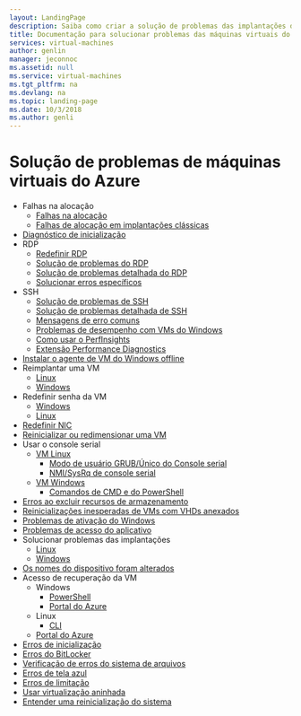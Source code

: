 ```yaml
---
layout: LandingPage
description: Saiba como criar a solução de problemas das implantações de máquina virtual.
title: Documentação para solucionar problemas das máquinas virtuais do Azure | Microsoft Docs
services: virtual-machines
author: genlin
manager: jeconnoc
ms.assetid: null
ms.service: virtual-machines
ms.tgt_pltfrm: na
ms.devlang: na
ms.topic: landing-page
ms.date: 10/3/2018
ms.author: genli
---
```


# <a name="troubleshooting-azure-virtual-machines"></a>Solução de problemas de máquinas virtuais do Azure

- Falhas na alocação
    - [Falhas na alocação](allocation-failure.md)
    - [Falhas de alocação em implantações clássicas](allocation-failure-classic.md)
- [Diagnóstico de inicialização](boot-diagnostics.md)
- RDP
    - [Redefinir RDP](reset-rdp.md)
    - [Solução de problemas do RDP](troubleshoot-rdp-connection.md)
    - [Solução de problemas detalhada do RDP](detailed-troubleshoot-rdp.md)
    - [Solucionar erros específicos](troubleshoot-specific-rdp-errors.md)
- SSH 
    - [Solução de problemas de SSH](troubleshoot-ssh-connection.md)
    - [Solução de problemas detalhada de SSH](detailed-troubleshoot-ssh-connection.md)
    - [Mensagens de erro comuns](error-messages.md)
    - [Problemas de desempenho com VMs do Windows](performance-diagnostics.md  )
    - [Como usar o PerfInsights](how-to-use-perfInsights.md)
    - [Extensão Performance Diagnostics](performance-diagnostics-vm-extension.md)
- [Instalar o agente de VM do Windows offline](install-vm-agent-offline.md)
- Reimplantar uma VM
    - [Linux](redeploy-to-new-node-linux.md)
    - [Windows](redeploy-to-new-node-windows.md)
- Redefinir senha da VM
    - [Windows](reset-local-password-without-agent.md)
    - [Linux](reset-password.md)
- [Redefinir NIC](reset-network-interface.md)
- [Reinicializar ou redimensionar uma VM](restart-resize-error-troubleshooting.md)
- Usar o console serial
    - [VM Linux](serial-console-linux.md)
        - [Modo de usuário GRUB/Único do Console serial](serial-console-grub-single-user-mode.md)
        - [NMI/SysRq de console serial](serial-console-nmi-sysrq.md)
    - [VM Windows](serial-console-windows.md)
        - [Comandos de CMD e do PowerShell](serial-console-cmd-ps-commands.md)
- [Erros ao excluir recursos de armazenamento](storage-resource-deletion-errors.md      )
- [Reinicializações inesperadas de VMs com VHDs anexados](unexpected-reboots-attached-vhds.md)
- [Problemas de ativação do Windows](troubleshoot-activation-problems.md)
- [Problemas de acesso do aplicativo](troubleshoot-app-connection.md)
- Solucionar problemas das implantações
    - [Linux](troubleshoot-deploy-vm-linux.md)
    - [Windows](troubleshoot-deploy-vm-windows.md)
- [Os nomes do dispositivo foram alterados](troubleshoot-device-names-problems.md)
- Acesso de recuperação da VM
    -  Windows
        - [PowerShell](troubleshoot-recovery-disks-windows.md)
        - [Portal do Azure](troubleshoot-recovery-disks-portal-windows.md)
    - Linux
        - [CLI](troubleshoot-recovery-disks-linux.md)
    - [Portal do Azure](troubleshoot-recovery-disks-portal-linux.md)
- [Erros de inicialização](boot-error-troubleshoot.md)
- [Erros do BitLocker](troubleshoot-bitlocker-boot-error.md)
- [Verificação de erros do sistema de arquivos](troubleshoot-check-disk-boot-error.md)
- [Erros de tela azul](troubleshoot-common-blue-screen-error.md)
- [Erros de limitação](troubleshooting-throttling-errors.md)
- [Usar virtualização aninhada](troubleshoot-vm-by-use-nested-virtualization.md)
- [Entender uma reinicialização do sistema](understand-vm-reboot.md)

